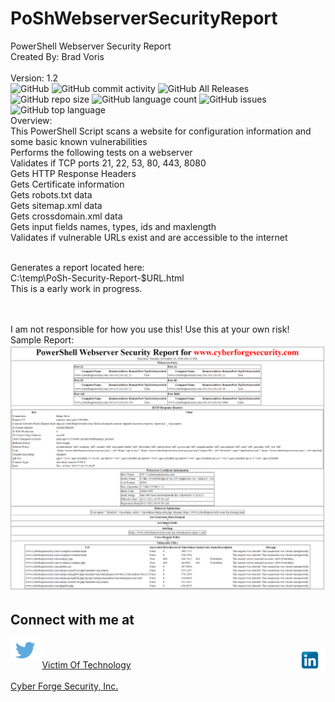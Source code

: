 # PoShWebserverSecurityReport
PowerShell Webserver Security Report<br />
Created By: Brad Voris<br /><br />
Version: 1.2<br />
<img alt="GitHub" src="https://img.shields.io/github/license/bvoris/PoShWebserverSecurityReport">
<img alt="GitHub commit activity" src="https://img.shields.io/github/commit-activity/m/bvoris/PoShWebserverSecurityReport">
<img alt="GitHub All Releases" src="https://img.shields.io/github/downloads/bvoris/PoShWebserverSecurityReport/total">
<img alt="GitHub repo size" src="https://img.shields.io/github/repo-size/bvoris/PoShWebserverSecurityReport">
<img alt="GitHub language count" src="https://img.shields.io/github/languages/count/bvoris/PoShWebserverSecurityReport">
<img alt="GitHub issues" src="https://img.shields.io/github/issues/bvoris/PoShWebserverSecurityReport">
<img alt="GitHub top language" src="https://img.shields.io/github/languages/top/bvoris/PoShWebserverSecurityReport">
<br />
Overview:<br />
This PowerShell Script scans a website for configuration information and some basic known vulnerabilities<br />
Performs the following tests on a webserver<br />
Validates if TCP ports 21, 22, 53, 80, 443, 8080<br />
Gets HTTP Response Headers<br />
Gets Certificate information<br />
Gets robots.txt data<br />
Gets sitemap.xml data<br />
Gets crossdomain.xml data<br />
Gets input fields names, types, ids and maxlength<br />
Validates if vulnerable URLs exist and are accessible to the internet<br /><br />

Generates a report located here:<br />
C:\temp\PoSh-Security-Report-$URL.html<br />
This is a early work in progress.<br />


<br /><br />
I am not responsible for how you use this! Use this at your own risk!<br />
Sample Report:<br />
<IMG SRC="https://github.com/bvoris/PoShWebserverSecurityReport/blob/master/screenshot12.PNG">
<br />

## Connect with me at

<a href="https://twitter.com/HMInfoSecViking?ref_src=twsrc%5Etfw"><IMG SRC="https://github.com/bvoris/bvoris/blob/master/twitter.jpg" WIDTH=10% HEIGHT=10% ALIGN=LEFT></a>	
<a href="https://www.linkedin.com/in/brad-voris" target="_blank"><IMG SRC="https://github.com/bvoris/bvoris/blob/master/linkedin.png" WIDTH=10% HEIGHT=4% ALIGN=RIGHT></a>
<BR /> 
<A HREF="https://www.victimoftechnology.com">Victim Of Technology<A />
<BR /><BR />
<A HREF="https://www.cyberforgesecurity.com">Cyber Forge Security, Inc.<A />
